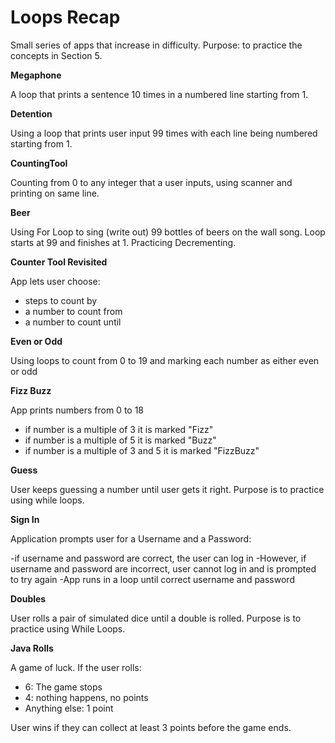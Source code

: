 # Loops Recap

Small series of apps that increase in difficulty. Purpose: to practice the concepts in Section 5. 

<b>Megaphone</b>

A loop that prints a sentence 10 times in a numbered line starting from 1.

<b>Detention</b>

Using a loop that prints user input 99 times with each line being numbered starting from 1.

<b>CountingTool</b>

Counting from 0 to any integer that a user inputs, using scanner and printing on same line. 

<b> Beer </b>

Using For Loop to sing (write out) 99 bottles of beers on the wall song. Loop starts at 99 and finishes at 1. Practicing Decrementing.

<b>Counter Tool Revisited</b>

App lets user choose:

- steps to count by 
- a number to count from
- a number to count until

<b>Even or Odd</b>

Using loops to count from 0 to 19  and marking each number as either even or odd


<b>Fizz Buzz</b>

App prints numbers from 0 to 18

- if number is a multiple of 3 it is marked "Fizz"
- if number is a multiple of 5 it is marked "Buzz"
- if number is a multiple of 3 and 5 it is marked "FizzBuzz"

<b>Guess</b>

User keeps guessing a number until user gets it right. Purpose is to practice using while loops.

<b>Sign In</b>

Application prompts user for a Username and a Password:

-if username and password are correct, the user can log in
-However, if username and password are incorrect, user cannot log in and is prompted to try again
-App runs in a loop until correct username and password

<b>Doubles</b>

User rolls a pair of simulated dice until a double is rolled. Purpose is to practice using While Loops.

<b>Java Rolls</b>

A game of luck. If the user rolls:

- 6: The game stops
- 4: nothing happens, no points
- Anything else: 1 point

User wins if they can collect at least 3 points before the game ends.
